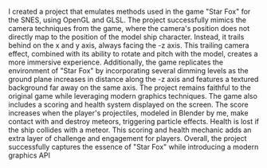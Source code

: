 I created a project that emulates methods used in the game "Star Fox" for the SNES, using OpenGL and GLSL. The project successfully mimics the camera techniques from the game, where the camera's position does not directly map to the position of the model ship character. Instead, it trails behind on the x and y axis, always facing the -z axis. This trailing camera effect, combined with its ability to rotate and pitch with the model, creates a more immersive experience. Additionally, the game replicates the environment of "Star Fox" by incorporating several dimming levels as the ground plane increases in distance along the -z axis and features a textured background far away on the same axis. The project remains faithful to the original game while leveraging modern graphics techniques.
The game also includes a scoring and health system displayed on the screen. The score increases when the player's projectiles, modeled in Blender by me, make contact with and destroy meteors, triggering particle effects. Health is lost if the ship collides with a meteor. This scoring and health mechanic adds an extra layer of challenge and engagement for players. Overall, the project successfully captures the essence of "Star Fox" while introducing a modern graphics API

